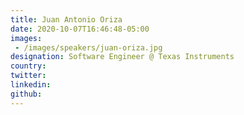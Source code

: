 ```yaml
---
title: Juan Antonio Oriza
date: 2020-10-07T16:46:48-05:00
images:
 - /images/speakers/juan-oriza.jpg
designation: Software Engineer @ Texas Instruments
country: 
twitter: 
linkedin: 
github: 
---
```


